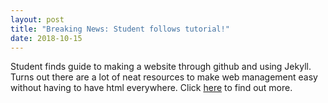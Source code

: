 ```yaml
---
layout: post
title: "Breaking News: Student follows tutorial!"
date: 2018-10-15
---
```


Student finds guide to making a website through github and using Jekyll. Turns out there are a lot of neat resources to make web management easy without having to have html everywhere. Click <a href = "http://jmcglone.com/guides/github-pages/">here</a> to find out more.
